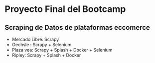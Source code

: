 # Proyecto Final del Bootcamp

## Scraping de Datos de plataformas eccomerce

- Mercado Libre: Scrapy
- Oechsle : Scrapy + Selenium
- Plaza vea: Scrapy + Splash + Docker + Selenium
- Ripley: Scrapy + Splash + Docker